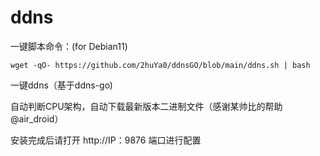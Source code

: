 # ddns

一键脚本命令：(for Debian11)

```
wget -qO- https://github.com/2huYa0/ddnsGO/blob/main/ddns.sh | bash
```

一键ddns（基于ddns-go)

自动判断CPU架构，自动下载最新版本二进制文件（感谢某帅比的帮助 @air_droid）

安装完成后请打开 http://IP：9876 端口进行配置
